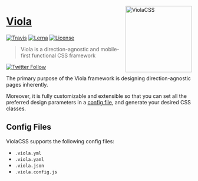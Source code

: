 <a href="https://violacss.com"><img src="https://raw.githubusercontent.com/violacss/viola/master/logo.png" height="180" align="right" alt="ViolaCSS"></a>

# [Viola](https://violacss.com)

<!--[![Version][version]](https://www.npmjs.com/package/@violacss/viola) -->
<!-- [![Size][size]](https://unpkg.com/@violacss/viola)
[![Downloads][downloads]](https://www.npmjs.com/package/@violacss/viola)-->

[![Travis][travis]](https://travis-ci.org/violacss/viola) [![Lerna][lerna]](https://lerna.js.org/) [![License][license]](https://github.com/violacss/viola/blob/master/LICENSE)

> Viola is a direction-agnostic and mobile-first functional CSS framework

[![Twitter Follow][twitter]](https://twitter.com/viola_css)

The primary purpose of the Viola framework is designing direction-agnostic pages inherently.

Moreover, it is fully customizable and extensible so that you can set all the preferred design parameters in a [config file](#config-files), and generate your desired CSS classes.

## Config Files

ViolaCSS supports the following config files:

- `.viola.yml`
- `.viola.yaml`
- `.viola.json`
- `.viola.config.js`

[version]: https://img.shields.io/npm/v/@violacss/viola.svg?logo=npm&style=flat-square
[travis]: https://img.shields.io/travis/violacss/viola/master.svg?logo=travis&style=flat-square
[size]: https://img.shields.io/bundlephobia/minzip/@violacss/viola.svg?logo=javascript&label=size&style=flat-square
[downloads]: https://img.shields.io/npm/dt/@violacss/viola.svg?style=flat-square
[lerna]: https://img.shields.io/badge/maintained%20with-lerna-cc00ff.svg?style=flat-square
[license]: https://img.shields.io/github/license/violacss/viola.svg?color=%237f2f70&style=flat-square
[twitter]: https://img.shields.io/twitter/follow/viola_css.svg?style=social
